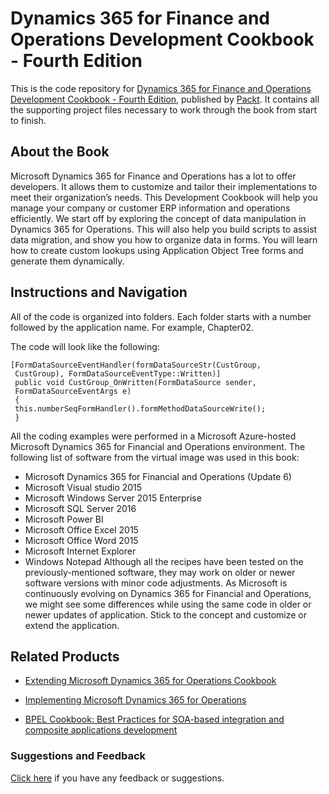 # Dynamics 365 for Finance and Operations Development Cookbook - Fourth Edition
This is the code repository for [Dynamics 365 for Finance and Operations Development Cookbook - Fourth Edition](https://www.packtpub.com/application-development/dynamics-365-operations-development-cookbook-fourth-edition?utm_source=github&utm_medium=repository&utm_campaign=9781786468864), published by [Packt](https://www.packtpub.com/?utm_source=github). It contains all the supporting project files necessary to work through the book from start to finish.
## About the Book
Microsoft Dynamics 365 for Finance and Operations has a lot to offer developers. It allows them to customize and tailor their implementations to meet their organization’s needs. This Development Cookbook will help you manage your company or customer ERP information and operations efficiently. We start off by exploring the concept of data manipulation in Dynamics 365 for Operations. This will also help you build scripts to assist data migration, and show you how to organize data in forms. You will learn how to create custom lookups using Application Object Tree forms and generate them dynamically.


## Instructions and Navigation
All of the code is organized into folders. Each folder starts with a number followed by the application name. For example, Chapter02.



The code will look like the following:
```
[FormDataSourceEventHandler(formDataSourceStr(CustGroup,
 CustGroup), FormDataSourceEventType::Written)]
 public void CustGroup_OnWritten(FormDataSource sender,
 FormDataSourceEventArgs e)
 {
 this.numberSeqFormHandler().formMethodDataSourceWrite();
 }
```

All the coding examples were performed in a Microsoft Azure-hosted Microsoft Dynamics
365 for Financial and Operations environment. The following list of software from the
virtual image was used in this book:
* Microsoft Dynamics 365 for Financial and Operations (Update 6)
* Microsoft Visual studio 2015
* Microsoft Windows Server 2015 Enterprise
* Microsoft SQL Server 2016
* Microsoft Power BI
* Microsoft Office Excel 2015
* Microsoft Office Word 2015
* Microsoft Internet Explorer
* Windows Notepad
Although all the recipes have been tested on the previously-mentioned software, they may
work on older or newer software versions with minor code adjustments. As Microsoft is
continuously evolving on Dynamics 365 for Financial and Operations, we might see some
differences while using the same code in older or newer updates of application. Stick to the
concept and customize or extend the application.

## Related Products
* [Extending Microsoft Dynamics 365 for Operations Cookbook](https://www.packtpub.com/application-development/extending-microsoft-dynamics-365-operations-cookbook?utm_source=github&utm_medium=repository&utm_campaign=9781786467133)

* [Implementing Microsoft Dynamics 365 for Operations](https://www.packtpub.com/big-data-and-business-intelligence/implementing-microsoft-dynamics-365-operations?utm_source=github&utm_medium=repository&utm_campaign=9781787283336)

* [BPEL Cookbook: Best Practices for SOA-based integration and composite applications development](https://www.packtpub.com/application-development/bpel-cookbook-best-practices-soa-based-integration-and-composite-application?utm_source=github&utm_medium=repository&utm_campaign=9781904811336)

### Suggestions and Feedback
[Click here](https://docs.google.com/forms/d/e/1FAIpQLSe5qwunkGf6PUvzPirPDtuy1Du5Rlzew23UBp2S-P3wB-GcwQ/viewform) if you have any feedback or suggestions.
